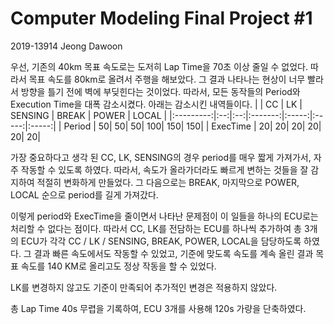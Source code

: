 # Computer Modeling Final Project #1

2019-13914 Jeong Dawoon

우선, 기존의 40km 목표 속도로는 도저히 Lap Time을 70초 이상 줄일 수 없었다. 따라서 목표 속도를 80km로 올려서 주행을 해보았다.
그 결과 나타나는 현상이 너무 빨라서 방향을 틀기 전에 벽에 부딪힌다는 것이었다.
따라서, 모든 동작들의 Period와 Execution Time을 대폭 감소시켰다.
아래는 감소시킨 내역들이다.
  |           | CC | LK | SENSING | BREAK | POWER | LOCAL |
  |:---------:|:--:|:--:|:-------:|:-----:|:-----:|:-----:|
  |   Period  |  50|  50|       50|    100|    150|    150|
  |  ExecTime |  20|  20|       20|     20|     20|     20|
  
가장 중요하다고 생각 된 CC, LK, SENSING의 경우 period를 매우 짧게 가져가서, 자주 작동할 수 있도록 하였다. 따라서, 속도가 올라가더라도 빠르게 변하는 것들을 잘 감지하여 적절히 변화하게 만들었다.
그 다음으로는 BREAK, 마지막으로 POWER, LOCAL 순으로 period를 길게 가져갔다.

이렇게 period와 ExecTime을 줄이면서 나타난 문제점이 이 일들을 하나의 ECU로는 처리할 수 없다는 점이다. 따라서 CC, LK를 전담하는 ECU를 하나씩 추가하여 총 3개의 ECU가 각각 CC / LK / SENSING, BREAK, POWER, LOCAL을 담당하도록 하였다.
그 결과 빠른 속도에서도 작동할 수 있었고, 기준에 맞도록 속도를 계속 올린 결과 목표 속도를 140 KM로 올리고도 정상 작동을 할 수 있었다.

LK를 변경하지 않고도 기준이 만족되어 추가적인 변경은 적용하지 않았다.

총 Lap Time 40s 무렵을 기록하여, ECU 3개를 사용해 120s 가량을 단축하였다.
